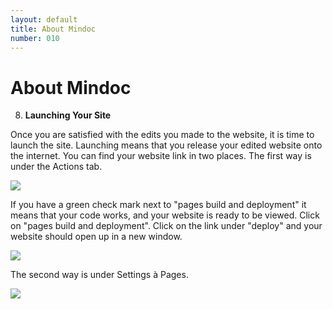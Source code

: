 ```yaml
---
layout: default
title: About Mindoc
number: 010
---
```


# About Mindoc

8.  **Launching Your Site**

Once you are satisfied with the edits you made to the website, it is
time to launch the site. Launching means that you release your edited
website onto the internet. You can find your website link in two places.
The first way is under the Actions tab.

![](2024-06-12-14-34-14.png)

If you have a green check mark next to "pages build and deployment" it
means that your code works, and your website is ready to be viewed.
Click on "pages build and deployment". Click on the link under "deploy"
and your website should open up in a new window.

![](2024-06-12-14-34-29.png)

The second way is under Settings à Pages.

![](2024-06-12-14-34-41.png)
